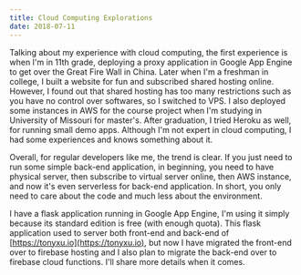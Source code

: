 ```yaml
---
title: Cloud Computing Explorations
date: 2018-07-11
---
```


Talking about my experience with cloud computing, the first experience is when I'm in 11th grade, deploying a proxy application in Google App Engine to get over the Great Fire Wall in China. Later when I'm a freshman in college, I built a website for fun and subscribed shared hosting online. However, I found out that shared hosting has too many restrictions such as you have no control over softwares, so I switched to VPS. I also deployed some instances in AWS for the course project when I'm studying in University of Missouri for master's. After graduation, I tried Heroku as well, for running small demo apps. Although I'm not expert in cloud computing, I had some experiences and knows something about it.

Overall, for regular developers like me, the trend is clear. If you just need to run some simple back-end application, in beginning, you need to have physical server, then subscribe to virtual server online, then AWS instance, and now it's even serverless for back-end application. In short, you only need to care about the code and much less about the environment.

I have a flask application running in Google App Engine, I'm using it simply because its standard edition is free (with enough quota). This flask application used to server both front-end and back-end of [https://tonyxu.io](https://tonyxu.io), but now I have migrated the front-end over to firebase hosting and I also plan to migrate the back-end over to firebase cloud functions. I'll share more details when it comes.